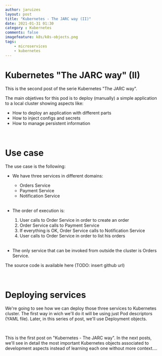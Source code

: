 ```yaml
---
author: jaruizes
layout: post
title: "Kubernetes - The JARC way (II)"
date: 2021-01-31 01:30
category : Kubernetes
comments: false
imagefeature: k8s/k8s-objects.png
tags:
    - microservices
    - kubernetes
---
```


# Kubernetes "The JARC way" (II)
This is the second post of the serie Kubernetes "The JARC way". 

The main objetives for this pod is to deploy (manually) a simple application to a local cluster showing aspects like:

- How to deploy an application with different parts
- How to inject configs and secrets
- How to manage persistent information

<br/>

# Use case

The use case is the following:

- We have three services in different domains: 

  - Orders Service
  - Payment Service
  - Notification Service

  <br>

- The order of execution is:

  1. User calls to Order Service in order to create an order
  2. Order Service calls to Payment Service
  3. If everything is OK, Order Service calls to Notification Service
  4. User calls to Order Service in order to list his orders

  <br>

- The only service that can be invoked from outside the cluster is Orders Service.

The source code is available here (TODO: insert github url)

<br/>



# Deploying services

We're going to see how we can deploy those three services to Kubernetes cluster. The first way in wich we'll do it will be using just Pod descriptors (YAML file). Later, in this series of post, we'll use Deployment objects. 





<br />

This is the first post on "Kubernetes - The JARC way". In the next posts, we'll see in detail the most important Kubernetes objects associated to development aspects instead of learning each one without more context....